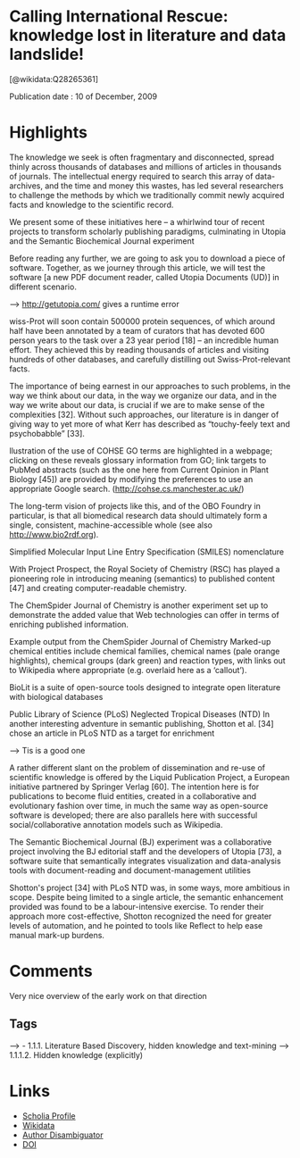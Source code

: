 
Calling International Rescue: knowledge lost in literature and data landslide!
==============================================================================
  
  [@wikidata:Q28265361]  
  
Publication date : 10 of December, 2009  

# Highlights
The knowledge we seek is often fragmentary and disconnected, spread thinly across thousands of databases and millions of articles in thousands of journals. The intellectual energy required to search this array of data-archives, and the time and money this wastes, has led several researchers to challenge the methods by which we traditionally commit newly acquired facts and knowledge to the scientific record.

 We present some of these initiatives here – a whirlwind tour of recent projects to transform scholarly publishing paradigms, culminating in Utopia and the Semantic Biochemical Journal experiment

 Before reading any further, we are going to ask you to download a piece of software. Together, as we journey through this article, we will test the software [a new PDF document reader, called Utopia Documents (UD)] in different scenario. 

 --> http://getutopia.com/ gives a runtime error

 wiss-Prot will soon contain 500000 protein sequences, of which around half have been annotated by a team of curators that has devoted 600 person years to the task over a 23 year period [18] – an incredible human effort. They achieved this by reading thousands of articles and visiting hundreds of other databases, and carefully distilling out Swiss-Prot-relevant facts. 

 The importance of being earnest in our approaches to such problems, in the way we think about our data, in the way we organize our data, and in the way we write about our data, is crucial if we are to make sense of the complexities [32]. Without such approaches, our literature is in danger of giving way to yet more of what Kerr has described as “touchy-feely text and psychobabble” [33].

 llustration of the use of COHSE
GO terms are highlighted in a webpage; clicking on these reveals glossary information from GO; link targets to PubMed abstracts (such as the one here from Current Opinion in Plant Biology [45]) are provided by modifying the preferences to use an appropriate Google search. (http://cohse.cs.manchester.ac.uk/)

The long-term vision of projects like this, and of the OBO Foundry in particular, is that all biomedical research data should ultimately form a single, consistent, machine-accessible whole (see also http://www.bio2rdf.org).

Simplified Molecular Input Line Entry Specification (SMILES) nomenclature

With Project Prospect, the Royal Society of Chemistry (RSC) has played a pioneering role in introducing meaning (semantics) to published content [47] and creating computer-readable chemistry. 

The ChemSpider Journal of Chemistry is another experiment set up to demonstrate the added value that Web technologies can offer in terms of enriching published information.

Example output from the ChemSpider Journal of Chemistry
Marked-up chemical entities include chemical families, chemical names (pale orange highlights), chemical groups (dark green) and reaction types, with links out to Wikipedia where appropriate (e.g. overlaid here as a ‘callout’).

BioLit is a suite of open-source tools designed to integrate open literature with biological databases 

Public Library of Science (PLoS) Neglected Tropical Diseases (NTD)
In another interesting adventure in semantic publishing, Shotton et al. [34] chose an article in PLoS NTD as a target for enrichment

--> Tis is a good one

A rather different slant on the problem of dissemination and re-use of scientific knowledge is offered by the Liquid Publication Project, a European initiative partnered by Springer Verlag [60]. The intention here is for publications to become fluid entities, created in a collaborative and evolutionary fashion over time, in much the same way as open-source software is developed; there are also parallels here with successful social/collaborative annotation models such as Wikipedia.

The Semantic Biochemical Journal (BJ) experiment was a collaborative project involving the BJ editorial staff and the developers of Utopia [73], a software suite that semantically integrates visualization and data-analysis tools with document-reading and document-management utilities

Shotton's project [34] with PLoS NTD was, in some ways, more ambitious in scope. Despite being limited to a single article, the semantic enhancement provided was found to be a labour-intensive exercise. To render their approach more cost-effective, Shotton recognized the need for greater levels of automation, and he pointed to tools like Reflect to help ease manual mark-up burdens.


# Comments

Very nice overview of the early work on that direction
## Tags

--> - 1.1.1. Literature Based Discovery, hidden knowledge and text-mining
--> 1.1.1.2. Hidden knowledge (explicitly)

# Links
  
 * [Scholia Profile](https://scholia.toolforge.org/work/Q28265361)  
 * [Wikidata](https://www.wikidata.org/wiki/Q28265361)  
 * [Author Disambiguator](https://author-disambiguator.toolforge.org/work_item_oauth.php?id=Q28265361&batch_id=&match=1&author_list_id=&doit=Get+author+links+for+work)  
 * [DOI](https://doi.org/10.1042/BJ20091474)  
